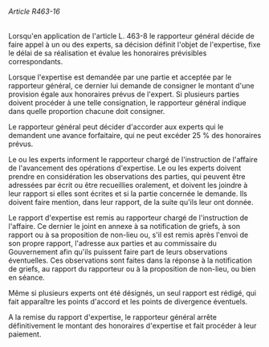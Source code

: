 ###### Article R463-16

Lorsqu'en application de l'article L. 463-8 le rapporteur général décide de faire appel à un ou des experts, sa décision définit l'objet de l'expertise, fixe le délai de sa réalisation et évalue les honoraires prévisibles correspondants.

Lorsque l'expertise est demandée par une partie et acceptée par le rapporteur général, ce dernier lui demande de consigner le montant d'une provision égale aux honoraires prévus de l'expert. Si plusieurs parties doivent procéder à une telle consignation, le rapporteur général indique dans quelle proportion chacune doit consigner.

Le rapporteur général peut décider d'accorder aux experts qui le demandent une avance forfaitaire, qui ne peut excéder 25 % des honoraires prévus.

Le ou les experts informent le rapporteur chargé de l'instruction de l'affaire de l'avancement des opérations d'expertise. Le ou les experts doivent prendre en considération les observations des parties, qui peuvent être adressées par écrit ou être recueillies oralement, et doivent les joindre à leur rapport si elles sont écrites et si la partie concernée le demande. Ils doivent faire mention, dans leur rapport, de la suite qu'ils leur ont donnée.

Le rapport d'expertise est remis au rapporteur chargé de l'instruction de l'affaire. Ce dernier le joint en annexe à sa notification de griefs, à son rapport ou à sa proposition de non-lieu ou, s'il est remis après l'envoi de son propre rapport, l'adresse aux parties et au commissaire du Gouvernement afin qu'ils puissent faire part de leurs observations éventuelles. Ces observations sont faites dans la réponse à la notification de griefs, au rapport du rapporteur ou à la proposition de non-lieu, ou bien en séance.

Même si plusieurs experts ont été désignés, un seul rapport est rédigé, qui fait apparaître les points d'accord et les points de divergence éventuels.

A la remise du rapport d'expertise, le rapporteur général arrête définitivement le montant des honoraires d'expertise et fait procéder à leur paiement.

